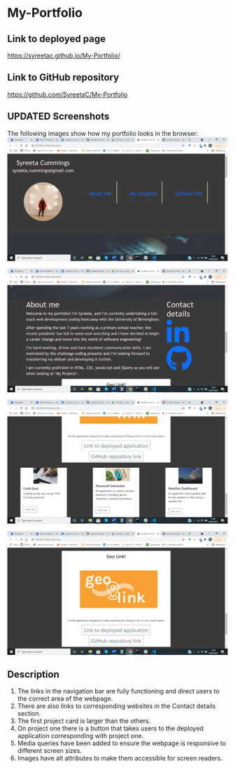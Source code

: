 # My-Portfolio

## Link to deployed page

https://syreetac.github.io/My-Portfolio/

## Link to GitHub repository

https://github.com/SyreetaC/My-Portfolio

## UPDATED Screenshots

The following images show how my portfolio looks in the browser:
![Screenshot-MyPortfolio](<assets/images/Screenshot%20(26).png>)

![Screenshot-MyPortfolio](<assets/images/Screenshot%20(27).png>)

![Screenshot-MyPortfolio](<assets/images/Screenshot%20(28).png>)

![Screenshot-MyPortfolio](<assets/images/Screenshot%20(29).png>)

## Description

1. The links in the navigation bar are fully functioning and direct users to the correct area of the webpage.
2. There are also links to corresponding websites in the Contact details section.
3. The first project card is larger than the others.
4. On project one there is a button that takes users to the deployed application corresponding with project one.
5. Media queries have been added to ensure the webpage is responsive to different screen sizes.
6. Images have alt attributes to make them accessible for screen readers.
